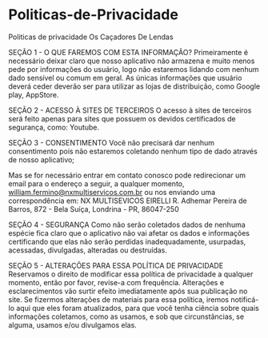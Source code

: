 # Politicas-de-Privacidade
Politicas de privacidade Os Caçadores De Lendas

SEÇÃO 1 - O QUE FAREMOS COM ESTA INFORMAÇÃO?
Primeiramente é necessário deixar claro que nosso aplicativo não armazena e muito menos pede por informações do usuário, logo não estaremos lidando com nenhum dado sensível ou comum em geral.
As únicas informações que usuário deverá ceder deverão ser para utilizar as lojas de distribuição, como Google play, AppStore.

SEÇÃO 2 - ACESSO À SITES DE TERCEIROS
O acesso à sites de terceiros será feito apenas para sites que possuem os devidos certificados de segurança, como: Youtube.

SEÇÃO 3 - CONSENTIMENTO
Você não precisará dar nenhum consentimento pois não estaremos coletando nenhum tipo de dado através de nosso aplicativo;

Mas se for necessário entrar em contato conosco pode redirecionar um email para o endereço a seguir, a qualquer momento, william.fermino@nxmultiservicos.com.br ou nos enviando uma correspondência em: NX MULTISEVICOS EIRELLI R. Adhemar Pereira de Barros, 872 - Bela Suíça, Londrina - PR, 86047-250

SEÇÃO 4 - SEGURANÇA
Como não serão coletados dados de nenhuma espécie fica claro que o aplicativo não vai afetar os dados e informações certificando  que elas não serão perdidas inadequadamente, usurpadas, acessadas, divulgadas, alteradas ou destruídas.

SEÇÃO 5 - ALTERAÇÕES PARA ESSA POLÍTICA DE PRIVACIDADE
Reservamos o direito de modificar essa política de privacidade a qualquer momento, então por favor, revise-a com frequência. Alterações e esclarecimentos vão surtir efeito imediatamente após sua publicação no site. Se fizermos alterações de materiais para essa política, iremos notificá-lo aqui que eles foram atualizados, para que você tenha ciência sobre quais informações coletamos, como as usamos, e sob que circunstâncias, se alguma, usamos e/ou divulgamos elas.

